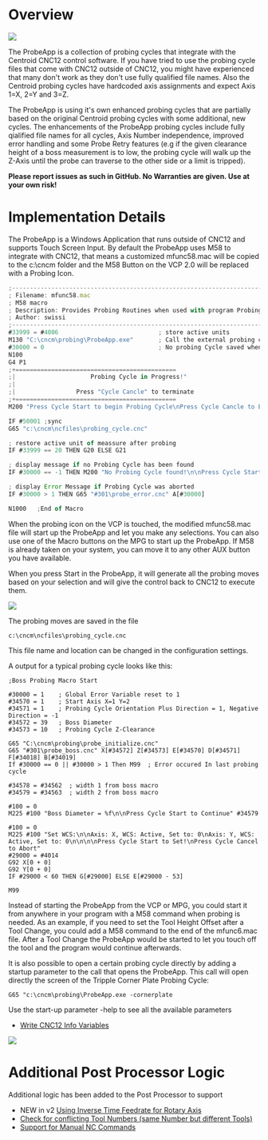 # Overview

![](/images/pa001.PNG)

The ProbeApp is a collection of probing cycles that integrate with the Centroid CNC12 control software.
If you have tried to use the probing cycle files that come with CNC12 outside of CNC12, you might have experienced that many don't work as they don't use fully qualified file names.
Also the Centroid probing cycles have hardcoded axis assignments and expect Axis 1=X, 2=Y and 3=Z.  

The ProbeApp is using it's own enhanced probing cycles that are partially based on the original Centroid probing cycles with some additional, new cycles.
The enhancements of the ProbeApp probing cycles include fully qialified file names for all cycles, Axis Number independence, improved error handling and some Probe Retry features 
(e.g if the given clearance height of a boss measurement is to low, the probing cycle will walk up the Z-Axis until the probe can traverse to the other side or a limit is tripped).


**Please report issues as such in GitHub. No Warranties are given. Use at your own risk!**

# Implementation Details
The ProbeApp is a Windows Application that runs outside of CNC12 and supports Touch Screen Input. 
By default the ProbeApp uses M58 to integrate with CNC12, that means a customized mfunc58.mac will be copied to the c:\cncm folder and the M58 Button on the VCP 2.0 will be replaced with a Probing Icon.

```javascript
;--------------------------------------------------------------------------------
; Filename: mfunc58.mac 
; M58 macro
; Description: Provides Probing Routines when used with program Probing_Setup.exe 
; Author: swissi
;---------------------------------------------------------------------------------
#33999 = #4006                            ; store active units
M130 "C:\cncm\probing\ProbeApp.exe"       ; Call the external probing cycle setup program
#30000 = 0				      			  ; No probing Cycle saved when this stays 0
N100
G4 P1
;+=============================================
;|                     Probing Cycle in Progress!"
;|
;|                 Press "Cycle Cancle" to terminate
;+=============================================
M200 "Press Cycle Start to begin Probing Cycle\nPress Cycle Cancle to Exit"

IF #50001 ;sync
G65 "c:\cncm\ncfiles\probing_cycle.cnc"

; restore active unit of meassure after probing
IF #33999 == 20 THEN G20 ELSE G21

; display message if no Probing Cycle has been found
IF #30000 == -1 THEN M200 "No Probing Cycle found!\n\nPress Cycle Start"

; display Error Message if Probing Cycle was aborted
IF #30000 > 1 THEN G65 "#301\probe_error.cnc" A[#30000]

N1000	;End of Macro
```

When the probing icon on the VCP is touched, the modified mfunc58.mac file will start up the ProbeApp and let you make any selections.
You can also use one of the Macro buttons on the MPG to start up the ProbeApp. If M58 is already taken on your system, you can move it to any other AUX button you have available.

When you press Start in the ProbeApp, it will generate all the probing moves based on your selection and will give the control back to CNC12 to execute them.


![](/images/pa002.PNG)


The probing moves are saved in the file
```
c:\cncm\ncfiles\probing_cycle.cnc
```
This file name and location can be changed in the configuration settings.

A output for a typical probing cycle looks like this:
```
;Boss Probing Macro Start

#30000 = 1    ; Global Error Variable reset to 1
#34570 = 1    ; Start Axis X=1 Y=2
#34571 = 1    ; Probing Cycle Orientation Plus Direction = 1, Negative Direction = -1
#34572 = 39   ; Boss Diameter
#34573 = 10   ; Probing Cycle Z-Clearance

G65 "C:\cncm\probing\probe_initialize.cnc"
G65 "#301\probe_boss.cnc" X[#34572] Z[#34573] E[#34570] D[#34571] F[#34018] B[#34019]
If #30000 == 0 || #30000 > 1 Then M99  ; Error occured In last probing cycle

#34578 = #34562  ; width 1 from boss macro
#34579 = #34563  ; width 2 from boss macro

#100 = 0
M225 #100 "Boss Diameter = %f\n\nPress Cycle Start to Continue" #34579

#100 = 0
M225 #100 "Set WCS:\n\nAxis: X, WCS: Active, Set to: 0\nAxis: Y, WCS: Active, Set to: 0\n\n\n\nPress Cycle Start to Set!\nPress Cycle Cancel to Abort"
#29000 = #4014
G92 X[0 + 0]
G92 Y[0 + 0]
IF #29000 < 60 THEN G[#29000] ELSE E[#29000 - 53]

M99
```

Instead of starting the ProbeApp from the VCP or MPG, you could start it from anywhere in your program with a M58 command when probing is needed. 
As an example, if you need to set the Tool Height Offset after a Tool Change, you could add a M58 command to the end of the mfunc6.mac file.
After a Tool Change the ProbeApp would be started to let you touch off the tool and the program would continue afterwards.

It is also possible to open a certain probing cycle directly by adding a startup parameter to the call that opens the ProbeApp. 
This call will open directly the screen of the Tripple Corner Plate Probing Cycle:

```
G65 "c:\cncm\probing\ProbeApp.exe -cornerplate
```

Use the start-up parameter -help to see all the available parameters

* [Write CNC12 Info Variables](CNC12.md)

![](/images/pp001.PNG)

# Additional Post Processor Logic
Additional logic has been added to the Post Processor to support

* NEW in v2 [Using Inverse Time Feedrate for Rotary Axis](inverseTime.md)
* [Check for conflicting Tool Numbers (same Number but different Tools)](checkDuplicateTools.md)
* [Support for Manual NC Commands](manualNC.md)


